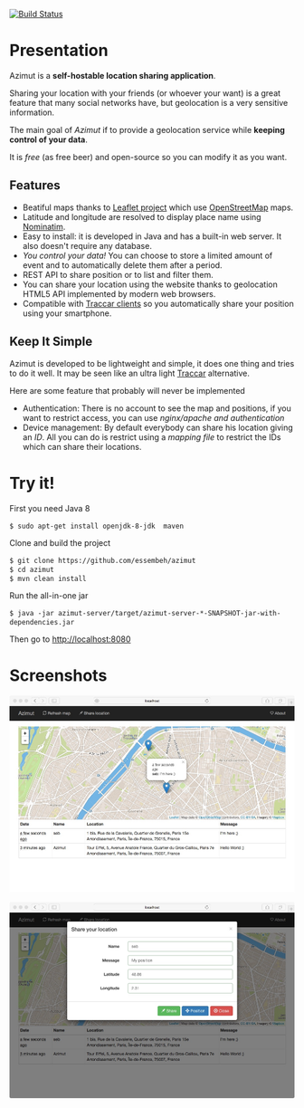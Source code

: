 [![Build Status](https://travis-ci.org/essembeh/azimut.svg?branch=master)](https://travis-ci.org/essembeh/azimut)


# Presentation

Azimut is a **self-hostable location sharing application**.

Sharing your location with your friends (or whoever your want) is a great feature that many social networks have, but geolocation is a very sensitive information.

The main goal of *Azimut* if to provide a geolocation service while **keeping control of your data**.

It is *free* (as free beer) and open-source so you can modify it as you want.


## Features

- Beatiful maps thanks to [Leaflet project](http://leafletjs.com/) which use [OpenStreetMap](http://openstreetmap.org) maps.
- Latitude and longitude are resolved to display place name using [Nominatim](https://nominatim.openstreetmap.org/).
- Easy to install: it is developed in Java and has a built-in web server. It also doesn't require any database.
- *You control your data!* You can choose to store a limited amount of event and to automatically delete them after a period.
- REST API to share position or to list and filter them.
- You can share your location using the website thanks to geolocation HTML5 API implemented by modern web browsers.
- Compatible with [Traccar clients](https://www.traccar.org/client/) so you automatically share your position using your smartphone.

## Keep It Simple

Azimut is developed to be lightweight and simple, it does one thing and tries to do it well.
It may be seen like an ultra light [Traccar](https://www.traccar.org) alternative.

Here are some feature that probably will never be implemented
- Authentication: There is no account to see the map and positions, if you want to restrict access, you can use *nginx/apache and authentication*
- Device management: By default everybody can share his location giving an *ID*. All you can do is restrict using a *mapping file* to restrict the IDs which can share their locations.



# Try it!

First you need Java 8
```shell
$ sudo apt-get install openjdk-8-jdk  maven
```

Clone and build the project
```shell
$ git clone https://github.com/essembeh/azimut
$ cd azimut
$ mvn clean install
```

Run the all-in-one jar
```shell
$ java -jar azimut-server/target/azimut-server-*-SNAPSHOT-jar-with-dependencies.jar
```

Then go to [http://localhost:8080](http://localhost:8080)


# Screenshots

![Azimut](images/azimut.jpg "Azimut")

![Location sharing](images/share.jpg "Location sharing")
